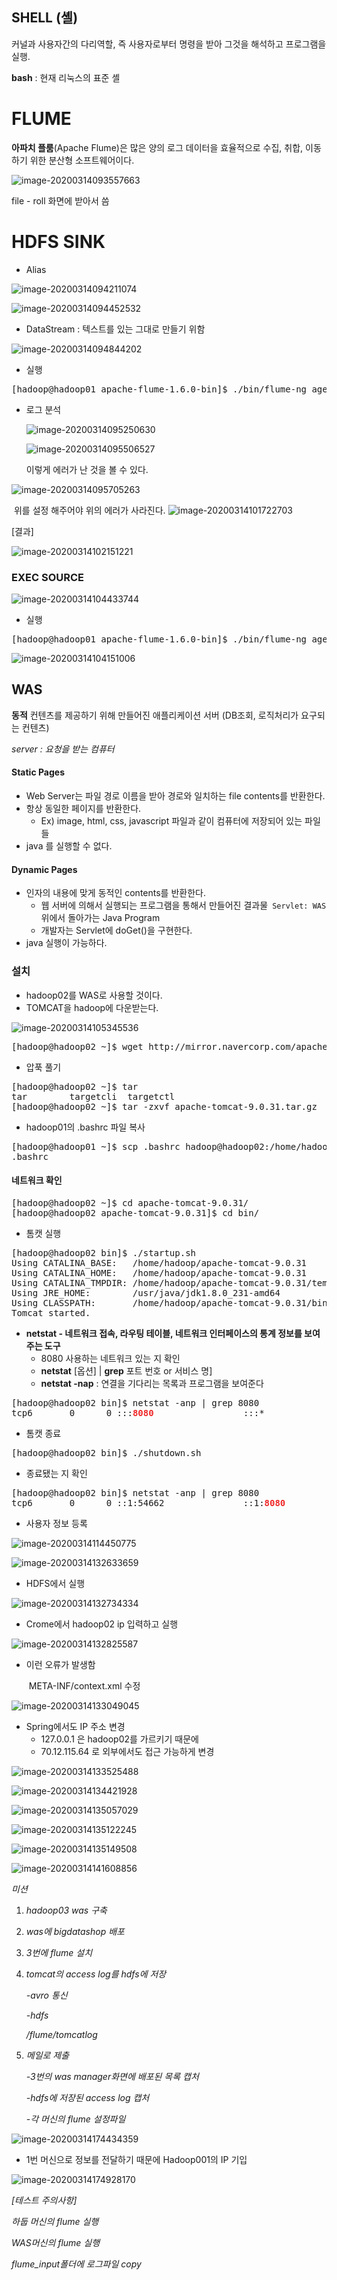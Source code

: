 ## SHELL (셸)

커널과 사용자간의 다리역할, 즉 사용자로부터 명령을 받아 그것을 해석하고 프로그램을 실행.

**bash**  : 현재 리눅스의 표준 셸 

# FLUME

**아파치 플룸**(Apache Flume)은 많은 양의 로그 데이터을 효율적으로 수집, 취합, 이동하기 위한 분산형 소프트웨어이다. 

![image-20200314093557663](images/image-20200314093557663.png)





file - roll 화면에 받아서 씀

# HDFS SINK

* Alias

![image-20200314094211074](images/image-20200314094211074.png)

![image-20200314094452532](images/image-20200314094452532.png)

* DataStream : 텍스트를 있는 그대로 만들기 위함

![image-20200314094844202](images/image-20200314094844202.png)

* 실행

<pre>[hadoop@hadoop01 apache-flume-1.6.0-bin]$ ./bin/flume-ng agent -c ./conf/ -f ./conf/hdfs2.properties -n myhdfs
</pre>

* 로그 분석 

  ![image-20200314095250630](images/image-20200314095250630.png)

  ![image-20200314095506527](C:\Users\student\AppData\Roaming\Typora\typora-user-images\image-20200314095506527.png)

  이렇게 에러가 난 것을 볼 수 있다.

![image-20200314095705263](images/image-20200314095705263.png)

​     위를 설정 해주어야 위의 에러가 사라진다. ![image-20200314101722703](images/image-20200314101722703.png)

[결과]



![image-20200314102151221](images/image-20200314102151221.png)

### EXEC SOURCE

![image-20200314104433744](images/image-20200314104433744.png)

* 실행

<pre>[hadoop@hadoop01 apache-flume-1.6.0-bin]$ ./bin/flume-ng agent -c ./conf/ -f ./conf/hdfs3.properties -n myhdfs
</pre>

![image-20200314104151006](images/image-20200314104151006.png)



## WAS

**동적** 컨텐츠를 제공하기 위해 만들어진 애플리케이션 서버 (DB조회, 로직처리가 요구되는 컨텐츠)

*server :   요청을 받는 컴퓨터*

#### Static Pages
* Web Server는 파일 경로 이름을 받아 경로와 일치하는 file contents를 반환한다.
* 항상 동일한 페이지를 반환한다.
  *  Ex) image, html, css, javascript 파일과 같이 컴퓨터에 저장되어 있는 파일들
* java 를 실행할 수 없다.

#### Dynamic Pages

* 인자의 내용에 맞게 동적인 contents를 반환한다.
  *  웹 서버에 의해서 실행되는 프로그램을 통해서 만들어진 결과물` Servlet: WAS` 위에서 돌아가는 Java Program
  * 개발자는 Servlet에 doGet()을 구현한다.
* java 실행이 가능하다.

### 설치

* hadoop02를 WAS로 사용할 것이다.
* TOMCAT을 hadoop에 다운받는다.

![image-20200314105345536](images/image-20200314105345536.png)

<pre>[hadoop@hadoop02 ~]$ wget http://mirror.navercorp.com/apache/tomcat/tomcat-9/v9.0.31/bin/apache-tomcat-9.0.31.tar.gz
</pre>

* 압푹 풀기

<pre>[hadoop@hadoop02 ~]$ tar
tar        targetcli  targetctl  
[hadoop@hadoop02 ~]$ tar -zxvf apache-tomcat-9.0.31.tar.gz 
</pre>

* hadoop01의 .bashrc 파일 복사

<pre>[hadoop@hadoop01 ~]$ scp .bashrc hadoop@hadoop02:/home/hadoop/
.bashrc                                                                                      100%  500    44.6KB/s   00:00   </pre>

#### 네트워크 확인

<pre>[hadoop@hadoop02 ~]$ cd apache-tomcat-9.0.31/
[hadoop@hadoop02 apache-tomcat-9.0.31]$ cd bin/
</pre>

* 톰캣 실행

<pre>[hadoop@hadoop02 bin]$ ./startup.sh 
Using CATALINA_BASE:   /home/hadoop/apache-tomcat-9.0.31
Using CATALINA_HOME:   /home/hadoop/apache-tomcat-9.0.31
Using CATALINA_TMPDIR: /home/hadoop/apache-tomcat-9.0.31/temp
Using JRE_HOME:        /usr/java/jdk1.8.0_231-amd64
Using CLASSPATH:       /home/hadoop/apache-tomcat-9.0.31/bin/bootstrap.jar:/home/hadoop/apache-tomcat-9.0.31/bin/tomcat-juli.jar
Tomcat started.
</pre>

* **netstat - 네트워크 접속, 라우팅 테이블, 네트워크 인터페이스의 통계 정보를 보여주는 도구**
  * 8080 사용하는 네트워크 있는 지 확인
  * **netstat** [옵션] | **grep** 포트 번호 or 서비스 명]
  * **netstat -nap** : 연결을 기다리는 목록과 프로그램을 보여준다

<pre>
[hadoop@hadoop02 bin]$ netstat -anp | grep 8080 
tcp6       0      0 :::<font color="#EF2929"><b>8080</b></font>                 :::*                    LISTEN      121514/java
</pre>



* 톰캣 종료

<pre>[hadoop@hadoop02 bin]$ ./shutdown.sh 
</pre>

* 종료됐는 지 확인

<pre>
[hadoop@hadoop02 bin]$ netstat -anp | grep 8080 
tcp6       0      0 ::1:54662               ::1:<font color="#EF2929"><b>8080</b></font>                TIME_WAIT   -    </pre>



* 사용자 정보 등록

![image-20200314114450775](images/image-20200314114450775.png)

![image-20200314132633659](images/image-20200314132633659.png)

* HDFS에서 실행

![image-20200314132734334](images/image-20200314132734334.png)

* Crome에서 hadoop02 ip 입력하고 실행

![image-20200314132825587](images/image-20200314132825587.png)

* 이런 오류가 발생함

  ​	META-INF/context.xml 수정

![image-20200314133049045](images/image-20200314133049045.png)

* Spring에서도 IP 주소 변경
  * 127.0.0.1 은 hadoop02를 가르키기 때문에 
  * 70.12.115.64 로 외부에서도 접근 가능하게 변경

![image-20200314133525488](images/image-20200314133525488.png)

![image-20200314134421928](images/image-20200314134421928.png)

![image-20200314135057029](images/image-20200314135057029.png)

![image-20200314135122245](images/image-20200314135122245.png)

![image-20200314135149508](images/image-20200314135149508.png)

![image-20200314141608856](images/image-20200314141608856.png)







*미션*

1. *hadoop03 was 구축*

2. *was에 bigdatashop 배포*

3. *3번에 flume 설치*

4. *tomcat의 access log를 hdfs에 저장*

   *-avro 통신*

   *-hdfs*

   */flume/tomcatlog*

   

5. *메일로 제출*

   *-3번의 was manager화면에 배포된 목록 캡처*

   *-hdfs에 저장된 access log 캡처*

   *-각 머신의 flume 설정파일*  

![image-20200314174434359](images/image-20200314174434359.png)

* 1번 머신으로 정보를 전달하기 때문에 Hadoop001의 IP 기입

![image-20200314174928170](images/image-20200314174928170.png)



*[테스트 주의사항]*

*하둡 머신의 flume 실행*

*WAS머신의 flume 실행*

*flume_input폴더에 로그파일 copy*